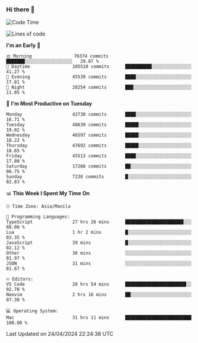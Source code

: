 ### Hi there 👋

<!--START_SECTION:waka-->
![Code Time](http://img.shields.io/badge/Code%20Time-5%2C087%20hrs%204%20mins-blue)

![Lines of code](https://img.shields.io/badge/From%20Hello%20World%20I%27ve%20Written-114.3%20million%20lines%20of%20code-blue)

**I'm an Early 🐤** 

```text
🌞 Morning                76374 commits       ███████░░░░░░░░░░░░░░░░░░   29.87 % 
🌆 Daytime                105510 commits      ██████████░░░░░░░░░░░░░░░   41.27 % 
🌃 Evening                45539 commits       ████░░░░░░░░░░░░░░░░░░░░░   17.81 % 
🌙 Night                  28254 commits       ███░░░░░░░░░░░░░░░░░░░░░░   11.05 % 
```
📅 **I'm Most Productive on Tuesday** 

```text
Monday                   42730 commits       ████░░░░░░░░░░░░░░░░░░░░░   16.71 % 
Tuesday                  48639 commits       █████░░░░░░░░░░░░░░░░░░░░   19.02 % 
Wednesday                46597 commits       █████░░░░░░░░░░░░░░░░░░░░   18.22 % 
Thursday                 47692 commits       █████░░░░░░░░░░░░░░░░░░░░   18.65 % 
Friday                   45513 commits       ████░░░░░░░░░░░░░░░░░░░░░   17.80 % 
Saturday                 17268 commits       ██░░░░░░░░░░░░░░░░░░░░░░░   06.75 % 
Sunday                   7238 commits        █░░░░░░░░░░░░░░░░░░░░░░░░   02.83 % 
```


📊 **This Week I Spent My Time On** 

```text
🕑︎ Time Zone: Asia/Manila

💬 Programming Languages: 
TypeScript               27 hrs 26 mins      ██████████████████████░░░   88.00 % 
Lua                      1 hr 2 mins         █░░░░░░░░░░░░░░░░░░░░░░░░   03.35 % 
JavaScript               39 mins             █░░░░░░░░░░░░░░░░░░░░░░░░   02.12 % 
Other                    36 mins             ░░░░░░░░░░░░░░░░░░░░░░░░░   01.97 % 
JSON                     31 mins             ░░░░░░░░░░░░░░░░░░░░░░░░░   01.67 % 

🔥 Editors: 
VS Code                  28 hrs 54 mins      ███████████████████████░░   92.70 % 
Neovim                   2 hrs 16 mins       ██░░░░░░░░░░░░░░░░░░░░░░░   07.30 % 

💻 Operating System: 
Mac                      31 hrs 11 mins      █████████████████████████   100.00 % 
```


 Last Updated on 24/04/2024 22:24:38 UTC
<!--END_SECTION:waka-->


<!--
**rad182/rad182** is a ✨ _special_ ✨ repository because its `README.md` (this file) appears on your GitHub profile.

Here are some ideas to get you started:

- 🔭 I’m currently working on ...
- 🌱 I’m currently learning ...
- 👯 I’m looking to collaborate on ...
- 🤔 I’m looking for help with ...
- 💬 Ask me about ...
- 📫 How to reach me: ...
- 😄 Pronouns: ...
- ⚡ Fun fact: ...
-->

